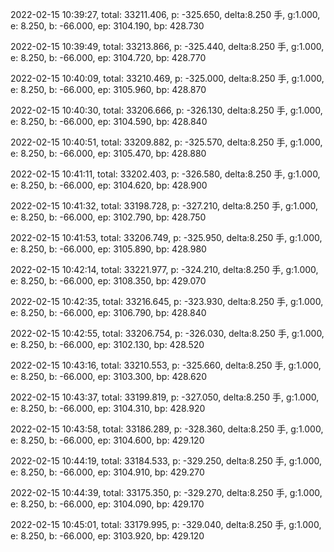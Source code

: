 2022-02-15 10:39:27, total: 33211.406, p: -325.650, delta:8.250 手, g:1.000, e: 8.250, b: -66.000, ep: 3104.190, bp: 428.730

2022-02-15 10:39:49, total: 33213.866, p: -325.440, delta:8.250 手, g:1.000, e: 8.250, b: -66.000, ep: 3104.720, bp: 428.770

2022-02-15 10:40:09, total: 33210.469, p: -325.000, delta:8.250 手, g:1.000, e: 8.250, b: -66.000, ep: 3105.960, bp: 428.870

2022-02-15 10:40:30, total: 33206.666, p: -326.130, delta:8.250 手, g:1.000, e: 8.250, b: -66.000, ep: 3104.590, bp: 428.840

2022-02-15 10:40:51, total: 33209.882, p: -325.570, delta:8.250 手, g:1.000, e: 8.250, b: -66.000, ep: 3105.470, bp: 428.880

2022-02-15 10:41:11, total: 33202.403, p: -326.580, delta:8.250 手, g:1.000, e: 8.250, b: -66.000, ep: 3104.620, bp: 428.900

2022-02-15 10:41:32, total: 33198.728, p: -327.210, delta:8.250 手, g:1.000, e: 8.250, b: -66.000, ep: 3102.790, bp: 428.750

2022-02-15 10:41:53, total: 33206.749, p: -325.950, delta:8.250 手, g:1.000, e: 8.250, b: -66.000, ep: 3105.890, bp: 428.980

2022-02-15 10:42:14, total: 33221.977, p: -324.210, delta:8.250 手, g:1.000, e: 8.250, b: -66.000, ep: 3108.350, bp: 429.070

2022-02-15 10:42:35, total: 33216.645, p: -323.930, delta:8.250 手, g:1.000, e: 8.250, b: -66.000, ep: 3106.790, bp: 428.840

2022-02-15 10:42:55, total: 33206.754, p: -326.030, delta:8.250 手, g:1.000, e: 8.250, b: -66.000, ep: 3102.130, bp: 428.520

2022-02-15 10:43:16, total: 33210.553, p: -325.660, delta:8.250 手, g:1.000, e: 8.250, b: -66.000, ep: 3103.300, bp: 428.620

2022-02-15 10:43:37, total: 33199.819, p: -327.050, delta:8.250 手, g:1.000, e: 8.250, b: -66.000, ep: 3104.310, bp: 428.920

2022-02-15 10:43:58, total: 33186.289, p: -328.360, delta:8.250 手, g:1.000, e: 8.250, b: -66.000, ep: 3104.600, bp: 429.120

2022-02-15 10:44:19, total: 33184.533, p: -329.250, delta:8.250 手, g:1.000, e: 8.250, b: -66.000, ep: 3104.910, bp: 429.270

2022-02-15 10:44:39, total: 33175.350, p: -329.270, delta:8.250 手, g:1.000, e: 8.250, b: -66.000, ep: 3104.090, bp: 429.170

2022-02-15 10:45:01, total: 33179.995, p: -329.040, delta:8.250 手, g:1.000, e: 8.250, b: -66.000, ep: 3103.920, bp: 429.120